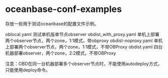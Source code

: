 # oceanbase-conf-examples
存放一些用于测试oceanbase的配置文件示例。


oblocal.yaml  测试单机版单节点observer
obdist_with_proxy.yaml  单机上部署两个observer节点，两个zone，1:1模式，带obproxy
obdist-noproxy.yaml  单机上部署两个observer节点，两个zone，1:1模式，不带OBProxy
obdist.yaml  四台机器部署observer，两个zone，2:2模式，不带OBProxy

注意：OBD在同一台机器部署多个observer节点时，不能使用autodeploy方式，只能使用deploy命令。

